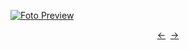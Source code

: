 [![Foto Preview](preview/n758.avif)](https://20essentials.github.io/project-000-758)

<div align="center" style="display: flex; justify-content: center;">
  <a  href="https://github.com/20essentials/project-000-757" target="_blank">&#8592;</a>
  &nbsp;&nbsp;
  <a  href="https://github.com/20essentials/project-000-759" target="_blank">&#8594;</a>
</div>
